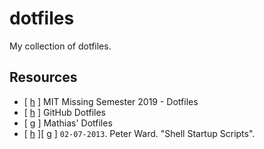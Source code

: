 # dotfiles
My collection of dotfiles.

## Resources
* [ [h](https://missing.csail.mit.edu/2019/dotfiles/) ] MIT Missing Semester 2019 - Dotfiles
* [ [h](https://dotfiles.github.io/) ] GitHub Dotfiles
* [ [g](https://github.com/mathiasbynens/dotfiles) ] Mathias' Dotfiles
* [ [h](https://blog.flowblok.id.au/2013-02/shell-startup-scripts.html) ][ [g](https://heptapod.host/flowblok/shell-startup) ] `02-07-2013`. Peter Ward. "Shell Startup Scripts".
